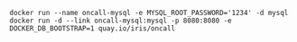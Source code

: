 ```docker run --name oncall-mysql -e MYSQL_ROOT_PASSWORD='1234' -d mysql```
```docker run -d --link oncall-mysql:mysql -p 8080:8080 -e DOCKER_DB_BOOTSTRAP=1 quay.io/iris/oncall```

